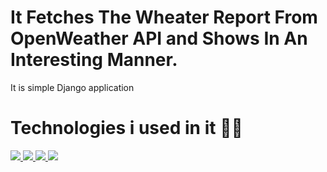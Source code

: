 # It Fetches The Wheater Report From OpenWeather API and Shows In An Interesting Manner.
It is simple Django application

# Technologies i used in it 👨‍💻
<a href="#">
 <img src="https://img.icons8.com/color/48/000000/django.png"/>         <img src="https://img.icons8.com/color/48/000000/bootstrap.png"/>         <img src="https://img.icons8.com/color/48/000000/html-5--v1.png"/>          <img src="https://img.icons8.com/fluency/48/000000/python.png"/>  

 </a>
